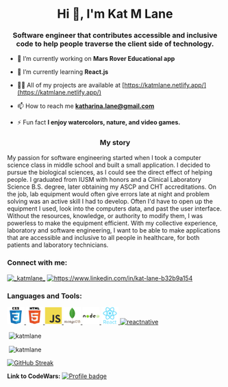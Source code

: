 <h1 align="center">Hi 👋, I'm Kat M Lane</h1>
<h3 align="center">Software engineer that contributes accessible and inclusive code to help people traverse the client side of technology.</h3>

- 🔭 I’m currently working on **Mars Rover Educational app**

- 🌱 I’m currently learning **React.js**

- 👨‍💻 All of my projects are available at [https://katmlane.netlify.app/](https://katmlane.netlify.app/)

- 📫 How to reach me **katharina.lane@gmail.com**

- ⚡ Fun fact **I enjoy watercolors, nature, and video games.**

<h3 align="center"> My story </h3>

<p> My passion for software engineering started when I took a computer science class in middle school and built a small application. I decided to pursue the biological sciences, as I could see the direct effect of helping people. I graduated from IUSM with honors and a Clinical Laboratory Science B.S. degree, later obtaining my ASCP and CHT accreditations. On the job, lab equipment would often give errors late at night and problem solving was an active skill I had to develop. Often I'd have to open up the equipment I used, look into the computers data, and past the user interface.  Without the resources, knowledge, or authority to modify them, I was powerless to make the equipment efficient. With my collective experience, laboratory and software engineering, I want to be able to make applications that are accessible and inclusive to all people in healthcare, for both patients and laboratory technicians. </p>



<h3 align="left">Connect with me:</h3>
<p align="left">
<a href="https://twitter.com/_katmlane_" target="blank"><img align="center" src="https://raw.githubusercontent.com/rahuldkjain/github-profile-readme-generator/master/src/images/icons/Social/twitter.svg" alt="_katmlane_" height="30" width="40" /></a>
<a href="https://linkedin.com/in/https://www.linkedin.com/in/kat-lane-b32b9a154" target="blank"><img align="center" src="https://raw.githubusercontent.com/rahuldkjain/github-profile-readme-generator/master/src/images/icons/Social/linked-in-alt.svg" alt="https://www.linkedin.com/in/kat-lane-b32b9a154" height="30" width="40" /></a>
</p>

<h3 align="left">Languages and Tools:</h3>
<p align="left"> <a href="https://www.w3schools.com/css/" target="_blank" rel="noreferrer"> <img src="https://raw.githubusercontent.com/devicons/devicon/master/icons/css3/css3-original-wordmark.svg" alt="css3" width="40" height="40"/> </a> <a href="https://www.w3.org/html/" target="_blank" rel="noreferrer"> <img src="https://raw.githubusercontent.com/devicons/devicon/master/icons/html5/html5-original-wordmark.svg" alt="html5" width="40" height="40"/> </a> <a href="https://developer.mozilla.org/en-US/docs/Web/JavaScript" target="_blank" rel="noreferrer"> <img src="https://raw.githubusercontent.com/devicons/devicon/master/icons/javascript/javascript-original.svg" alt="javascript" width="40" height="40"/> </a> <a href="https://www.mongodb.com/" target="_blank" rel="noreferrer"> <img src="https://raw.githubusercontent.com/devicons/devicon/master/icons/mongodb/mongodb-original-wordmark.svg" alt="mongodb" width="40" height="40"/> </a> <a href="https://nodejs.org" target="_blank" rel="noreferrer"> <img src="https://raw.githubusercontent.com/devicons/devicon/master/icons/nodejs/nodejs-original-wordmark.svg" alt="nodejs" width="40" height="40"/> </a> <a href="https://reactjs.org/" target="_blank" rel="noreferrer"> <img src="https://raw.githubusercontent.com/devicons/devicon/master/icons/react/react-original-wordmark.svg" alt="react" width="40" height="40"/> </a> <a href="https://reactnative.dev/" target="_blank" rel="noreferrer"> <img src="https://reactnative.dev/img/header_logo.svg" alt="reactnative" width="40" height="40"/> </a> </p>

<p>&nbsp;<img align="center" src="https://github-profile-summary-cards.vercel.app/api/cards/profile-details?username=katmlane&theme=vue" alt="katmlane" /></p>

<p>&nbsp;<img align="center" src="https://github-readme-stats.vercel.app/api/top-langs/?username=katmlane&theme=dark" alt="katmlane" /></p>


[![GitHub Streak](http://github-readme-streak-stats.herokuapp.com?user=katmlane&theme=dracula&date_format=M%20j%5B%2C%20Y%5D)](https://git.io/streak-stats)


**Link to CodeWars:** 
[![Profile badge](https://www.codewars.com/users/_katmlane_/badges/large)](https://www.codewars.com/users/_katmlane_)
